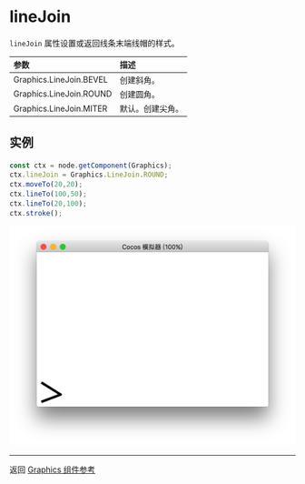 # lineJoin

`lineJoin` 属性设置或返回线条末端线帽的样式。

| 参数 |   描述
| :-------------- | :----------- |
|Graphics.LineJoin.BEVEL   | 创建斜角。
|Graphics.LineJoin.ROUND  | 创建圆角。
|Graphics.LineJoin.MITER | 默认。创建尖角。

## 实例

```ts
const ctx = node.getComponent(Graphics);
ctx.lineJoin = Graphics.LineJoin.ROUND;
ctx.moveTo(20,20);
ctx.lineTo(100,50);
ctx.lineTo(20,100);
ctx.stroke();
```

<a href="lineJoin.png"><img src="./lineJoin.png"></a>

<hr>

返回 [Graphics 组件参考](../graphics.md)
